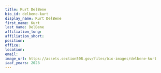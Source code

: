 ```yaml
---
title: Kurt DelBene
bio_id: delbene-kurt
display_name: Kurt DelBene
first_name: Kurt
last_name: DelBene
affiliation_long: 
affiliation_short: 
position: 
office: 
location: 
email: 
image_url: https://assets.section508.gov/files/bio-images/delbene-kurt.jpg
iaaf_years: 2023
---
```

